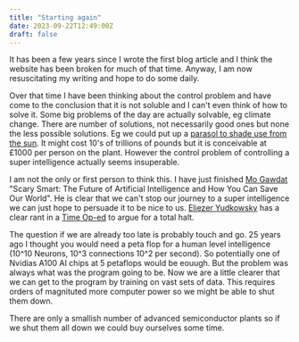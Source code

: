 ```yaml
---
title: "Starting again"
date: 2023-09-22T12:49:00Z
draft: false
---
```


It has been a few years since I wrote the first blog article and I think the website has been broken for much of that time.  Anyway, I am now resuscitating my writing and hope to do some daily.

Over that time I have been thinking about the control problem and have come to the conclusion that it is not soluble and I can't even think of how to solve it.  Some big problems of the day are actually solvable, eg climate change.  There are number of solutions, not necessarily good ones but none the less possible solutions.  Eg we could put up a [parasol to shade use from the sun][].  It might cost 10's of trillions of pounds but it is conceivable at £1000 per person on the plant.  However the control problem of controlling a super intelligence actually seems insuperable.

I am not the only or first person to think this.  I have just finished [Mo Gawdat][] "Scary Smart: The Future of Artificial Intelligence and How You Can Save Our World".  He is clear that we can't stop our journey to a super intelligence we can just hope to persuade it to be nice to us.   [Eliezer Yudkowsky][] has a clear rant in a [Time Op-ed] to argue for a total halt.

The question if we are already too late is probably touch and go.  25 years ago I thought you would need a peta flop for a human level intelligence (10^10 Neurons, 10^3 connections 10^2 per second).  So potentially one of Nvidias A100 AI chips at 5 petaflops would be eouugh.  But the problem was always what was the program going to be.  Now we are a little clearer that we can get to the program by training on vast sets of data.  This requires orders of magnituted more computer power so we might be able to shut them down.

There are only a smallish number of advanced semiconductor plants so if we shut them all down we could buy ourselves some time.


[parasol to shade use from the sun]:  https://www.ncbi.nlm.nih.gov/pmc/articles/PMC4550401/
[Mo Gawdat]: https://en.wikipedia.org/wiki/Mo_Gawdat
[Eliezer Yudkowsky]: https://en.wikipedia.org/wiki/Eliezer_Yudkowsky
[Time Op-ed]: https://time.com/6266923/ai-eliezer-yudkowsky-open-letter-not-enough/
